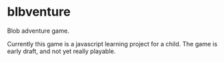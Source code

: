 # blbventure
Blob adventure game.

Currently this game is a javascript learning project for a child.
The game is early draft, and not yet really playable.
